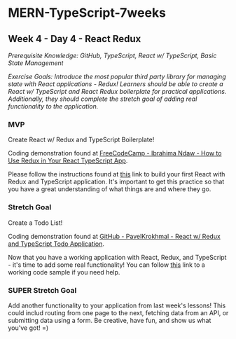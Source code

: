 # MERN-TypeScript-7weeks

## Week 4 - Day 4 - React Redux

*Prerequisite Knowledge: GitHub, TypeScript, React w/ TypeScript, Basic State Management*

*Exercise Goals: Introduce the most popular third party library for managing state with React applications - Redux! Learners should be able to create a React w/ TypeScript and React Redux boilerplate for practical applications. Additionally, they should complete the stretch goal of adding real functionality to the application.*

### MVP
Create React w/ Redux and TypeScript Boilerplate!  

Coding demonstration found at [FreeCodeCamp - Ibrahima Ndaw - How to Use Redux in Your React TypeScript App](https://github.com/PavelKrokhmal/react-redux-typescript-course).

Please follow the instructions found at [this](https://www.freecodecamp.org/news/how-to-use-redux-in-your-react-typescript-app/) link to build your first React with Redux and TypeScript application. It's important to get this practice so that you have a great understanding of what things are and where they go.

### Stretch Goal
Create a Todo List! 

Coding demonstration found at [GitHub - PavelKrokhmal - React w/ Redux and TypeScript Todo Application](https://github.com/PavelKrokhmal/react-redux-typescript-course).

Now that you have a working application with React, Redux, and TypeScript - it's time to add some real functionality! You can follow [this](https://github.com/PavelKrokhmal/react-redux-typescript-course) link to a working code sample if you need help.

### SUPER Stretch Goal
Add another functionality to your application from last week's lessons! This could includ routing from one page to the next, fetching data from an API, or submitting data using a form. Be creative, have fun, and show us what you've got! =)